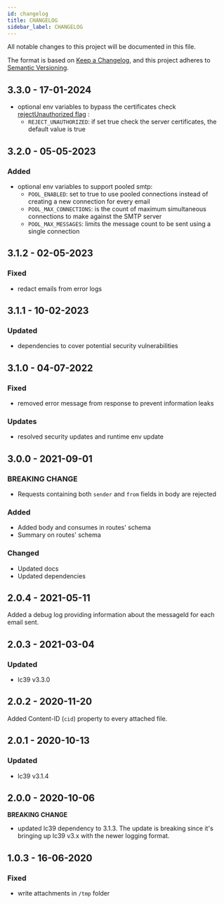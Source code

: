 ```yaml
---
id: changelog
title: CHANGELOG
sidebar_label: CHANGELOG
---
```




All notable changes to this project will be documented in this file.

The format is based on [Keep a Changelog](https://keepachangelog.com/en/1.0.0/),
and this project adheres to [Semantic Versioning](https://semver.org/spec/v2.0.0.html).

## 3.3.0 - 17-01-2024

- optional env variables to bypass the certificates check [rejectUnauthorized flag](https://nodejs.org/api/tls.html#tlscreateserveroptions-secureconnectionlistener) :
  - `REJECT_UNAUTHORIZED`: if set true check the server certificates, the default value is true

## 3.2.0 - 05-05-2023

### Added

- optional env variables to support pooled smtp:
  - `POOL_ENABLED`: set to true to use pooled connections instead of creating a new connection for every email
  - `POOL_MAX_CONNECTIONS`: is the count of maximum simultaneous connections to make against the SMTP server
  - `POOL_MAX_MESSAGES`: limits the message count to be sent using a single connection

## 3.1.2 - 02-05-2023

### Fixed

- redact emails from error logs

## 3.1.1 - 10-02-2023

### Updated

- dependencies to cover potential security vulnerabilities

## 3.1.0 - 04-07-2022

### Fixed

- removed error message from response to prevent information leaks

### Updates

- resolved security updates and runtime env update

## 3.0.0 - 2021-09-01

### BREAKING CHANGE

- Requests containing both `sender` and `from` fields in body are rejected

### Added

- Added body and consumes in routes' schema
- Summary on routes' schema

### Changed

- Updated docs
- Updated dependencies

## 2.0.4 - 2021-05-11

Added a debug log providing information about the messageId for each email sent.

## 2.0.3 - 2021-03-04

### Updated

- lc39 v3.3.0

## 2.0.2 - 2020-11-20

Added Content-ID (`cid`) property to every attached file.

## 2.0.1 - 2020-10-13

### Updated

- lc39 v3.1.4

## 2.0.0 - 2020-10-06

**BREAKING CHANGE**

- updated lc39 dependency to 3.1.3. The update is breaking since it's bringing up lc39 v3.x with the newer logging format.

## 1.0.3 - 16-06-2020

### Fixed

- write attachments in `/tmp` folder
